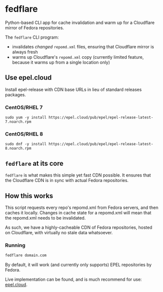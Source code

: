 # fedflare

Python-based CLI app for cache invalidation and warm up for a Cloudflare mirror of Fedora repositories.

The `fedflare` CLI program:

* invalidates *changed* `repomd.xml` files, ensuring that Cloudflare mirror is always fresh
* warms up Cloudflare's `repomd.xml` copy (currently limited feature, because it warms up from a single location only)

## Use epel.cloud

Install epel-release with CDN base URLs in lieu of standard releases packages.

### CentOS/RHEL 7

    sudo yum -y install https://epel.cloud/pub/epel/epel-release-latest-7.noarch.rpm

### CentOS/RHEL 8

    sudo dnf -y install https://epel.cloud/pub/epel/epel-release-latest-8.noarch.rpm

## `fedflare` at its core

`fedflare` is what makes this simple yet fast CDN possible. It ensures that the Cloudflare CDN is
in sync with actual Fedora repositories.

## How this works

This script requests every repo's repomd.xml from Fedora servers, and then caches it locally. 
Changes in cache state for a repomd.xml will mean that the repomd.xml needs to be invalidated.

As such, we have a highly-cacheable CDN of Fedora repositories, hosted on Cloudflare, with virtually
no stale data whatsoever.

### Running

```bash
fedflare domain.com
```

By default, it will work (and currently only supports) EPEL repositories by Fedora.

Live implementation can be found, and is much recommend for use: [epel.cloud](https://www.getpagespeed.com/server-setup/nginx/epel-powered-by-cloudflare-cdn-fix-your-sanity).
